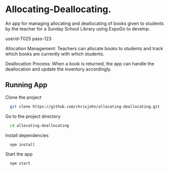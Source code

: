 # Allocating-Deallocating.

An app for managing allocating and deallocating of books given to students by the teacher for a Sunday School Library using ExpoGo to develop.

userid-T025
pass-123


Allocation Management: Teachers can allocate books to students and track which books are currently with which students.

Deallocation Process: When a book is returned, the app can handle the deallocation and update the inventory accordingly.


## Running App

Clone the project

```bash
  git clone https://github.com/chrixjohn/allocating-deallocating.git
```

Go to the project directory

```bash
  cd allocating-deallocating
```

Install dependencies

```bash
  npm install
```

Start the app

```bash
  npm start
```

